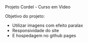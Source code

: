 Projeto Cordel - Curso em Video

Objetivo do projeto:

- Utilizar imagens com efeito paralax
- Responsividade do site
- E hospedagem no github pages
